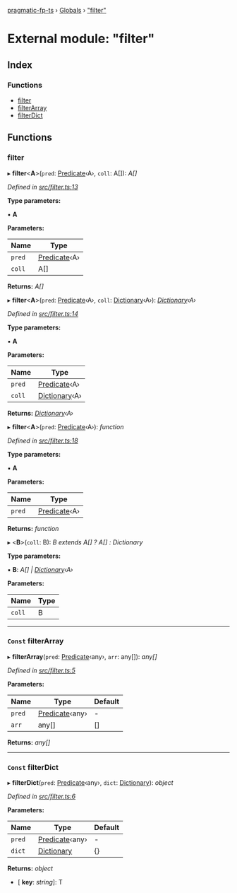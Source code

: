 [pragmatic-fp-ts](../README.md) › [Globals](../globals.md) › ["filter"](_filter_.md)

# External module: "filter"

## Index

### Functions

* [filter](_filter_.md#filter)
* [filterArray](_filter_.md#const-filterarray)
* [filterDict](_filter_.md#const-filterdict)

## Functions

###  filter

▸ **filter**<**A**>(`pred`: [Predicate](_types_.md#predicate)‹A›, `coll`: A[]): *A[]*

*Defined in [src/filter.ts:13](https://github.com/hermann-p/pragmatic-fp-ts/blob/6562256/src/filter.ts#L13)*

**Type parameters:**

▪ **A**

**Parameters:**

Name | Type |
------ | ------ |
`pred` | [Predicate](_types_.md#predicate)‹A› |
`coll` | A[] |

**Returns:** *A[]*

▸ **filter**<**A**>(`pred`: [Predicate](_types_.md#predicate)‹A›, `coll`: [Dictionary](_types_.md#dictionary)‹A›): *[Dictionary](_types_.md#dictionary)‹A›*

*Defined in [src/filter.ts:14](https://github.com/hermann-p/pragmatic-fp-ts/blob/6562256/src/filter.ts#L14)*

**Type parameters:**

▪ **A**

**Parameters:**

Name | Type |
------ | ------ |
`pred` | [Predicate](_types_.md#predicate)‹A› |
`coll` | [Dictionary](_types_.md#dictionary)‹A› |

**Returns:** *[Dictionary](_types_.md#dictionary)‹A›*

▸ **filter**<**A**>(`pred`: [Predicate](_types_.md#predicate)‹A›): *function*

*Defined in [src/filter.ts:18](https://github.com/hermann-p/pragmatic-fp-ts/blob/6562256/src/filter.ts#L18)*

**Type parameters:**

▪ **A**

**Parameters:**

Name | Type |
------ | ------ |
`pred` | [Predicate](_types_.md#predicate)‹A› |

**Returns:** *function*

▸ <**B**>(`coll`: B): *B extends A[] ? A[] : Dictionary<A>*

**Type parameters:**

▪ **B**: *A[] | [Dictionary](_types_.md#dictionary)‹A›*

**Parameters:**

Name | Type |
------ | ------ |
`coll` | B |

___

### `Const` filterArray

▸ **filterArray**(`pred`: [Predicate](_types_.md#predicate)‹any›, `arr`: any[]): *any[]*

*Defined in [src/filter.ts:5](https://github.com/hermann-p/pragmatic-fp-ts/blob/6562256/src/filter.ts#L5)*

**Parameters:**

Name | Type | Default |
------ | ------ | ------ |
`pred` | [Predicate](_types_.md#predicate)‹any› | - |
`arr` | any[] |  [] |

**Returns:** *any[]*

___

### `Const` filterDict

▸ **filterDict**(`pred`: [Predicate](_types_.md#predicate)‹any›, `dict`: [Dictionary](_types_.md#dictionary)): *object*

*Defined in [src/filter.ts:6](https://github.com/hermann-p/pragmatic-fp-ts/blob/6562256/src/filter.ts#L6)*

**Parameters:**

Name | Type | Default |
------ | ------ | ------ |
`pred` | [Predicate](_types_.md#predicate)‹any› | - |
`dict` | [Dictionary](_types_.md#dictionary) |  {} |

**Returns:** *object*

* \[ **key**: *string*\]: T
